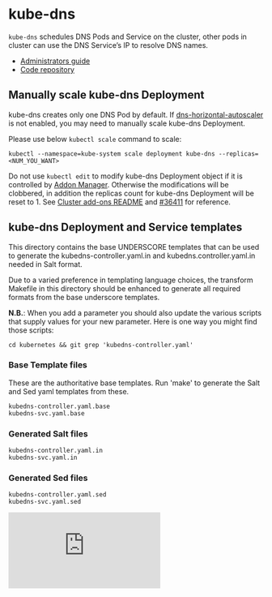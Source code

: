 # kube-dns

`kube-dns` schedules DNS Pods and Service on the cluster, other pods in cluster
can use the DNS Service’s IP to resolve DNS names.

* [Administrators guide](http://kubernetes.io/docs/admin/dns/)
* [Code repository](http://www.github.com/kubernetes/dns)

## Manually scale kube-dns Deployment

kube-dns creates only one DNS Pod by default. If
[dns-horizontal-autoscaler](../dns-horizontal-autoscaler/)
is not enabled, you may need to manually scale kube-dns Deployment.

Please use below `kubectl scale` command to scale:
```
kubectl --namespace=kube-system scale deployment kube-dns --replicas=<NUM_YOU_WANT>
```

Do not use `kubectl edit` to modify kube-dns Deployment object if it is
controlled by [Addon Manager](../addon-manager/). Otherwise the modifications
will be clobbered, in addition the replicas count for kube-dns Deployment will
be reset to 1. See [Cluster add-ons README](../README.md) and
[#36411](https://github.com/kubernetes/kubernetes/issues/36411) for reference.

## kube-dns Deployment and Service templates

This directory contains the base UNDERSCORE templates that can be used to
generate the kubedns-controller.yaml.in and kubedns.controller.yaml.in needed in
Salt format.

Due to a varied preference in templating language choices, the transform
Makefile in this directory should be enhanced to generate all required formats
from the base underscore templates.

**N.B.**: When you add a parameter you should also update the various scripts
that supply values for your new parameter.  Here is one way you might find those
scripts:

```
cd kubernetes && git grep 'kubedns-controller.yaml'
```

### Base Template files

These are the authoritative base templates.
Run 'make' to generate the Salt and Sed yaml templates from these.

```
kubedns-controller.yaml.base
kubedns-svc.yaml.base
```

### Generated Salt files

```
kubedns-controller.yaml.in
kubedns-svc.yaml.in
```

### Generated Sed files

```
kubedns-controller.yaml.sed
kubedns-svc.yaml.sed
```

[![Analytics](https://kubernetes-site.appspot.com/UA-36037335-10/GitHub/cluster/addons/dns/README.md?pixel)]()
